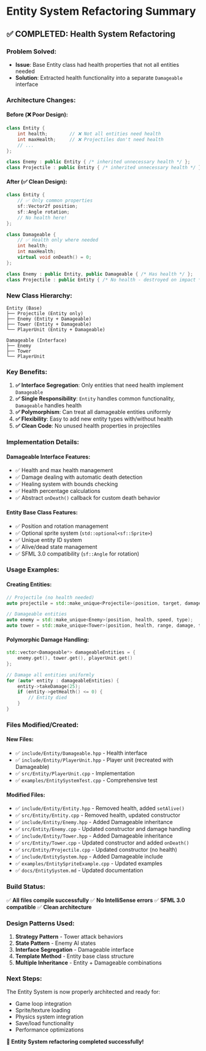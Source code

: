 # Entity System Refactoring Summary

## ✅ **COMPLETED: Health System Refactoring**

### **Problem Solved:**
- **Issue**: Base Entity class had health properties that not all entities needed
- **Solution**: Extracted health functionality into a separate `Damageable` interface

### **Architecture Changes:**

#### **Before (❌ Poor Design):**
```cpp
class Entity {
    int health;        // ❌ Not all entities need health
    int maxHealth;     // ❌ Projectiles don't need health
    // ...
};

class Enemy : public Entity { /* inherited unnecessary health */ };
class Projectile : public Entity { /* inherited unnecessary health */ };
```

#### **After (✅ Clean Design):**
```cpp
class Entity {
    // ✅ Only common properties
    sf::Vector2f position;
    sf::Angle rotation;
    // No health here!
};

class Damageable {
    // ✅ Health only where needed
    int health;
    int maxHealth;
    virtual void onDeath() = 0;
};

class Enemy : public Entity, public Damageable { /* Has health */ };
class Projectile : public Entity { /* No health - destroyed on impact */ };
```

### **New Class Hierarchy:**

```
Entity (Base)
├── Projectile (Entity only)
├── Enemy (Entity + Damageable)
├── Tower (Entity + Damageable)  
└── PlayerUnit (Entity + Damageable)

Damageable (Interface)
├── Enemy
├── Tower
└── PlayerUnit
```

### **Key Benefits:**

1. **✅ Interface Segregation**: Only entities that need health implement `Damageable`
2. **✅ Single Responsibility**: `Entity` handles common functionality, `Damageable` handles health
3. **✅ Polymorphism**: Can treat all damageable entities uniformly
4. **✅ Flexibility**: Easy to add new entity types with/without health
5. **✅ Clean Code**: No unused health properties in projectiles

### **Implementation Details:**

#### **Damageable Interface Features:**
- ✅ Health and max health management
- ✅ Damage dealing with automatic death detection
- ✅ Healing system with bounds checking
- ✅ Health percentage calculations
- ✅ Abstract `onDeath()` callback for custom death behavior

#### **Entity Base Class Features:**
- ✅ Position and rotation management
- ✅ Optional sprite system (`std::optional<sf::Sprite>`)
- ✅ Unique entity ID system
- ✅ Alive/dead state management
- ✅ SFML 3.0 compatibility (`sf::Angle` for rotation)

### **Usage Examples:**

#### **Creating Entities:**
```cpp
// Projectile (no health needed)
auto projectile = std::make_unique<Projectile>(position, target, damage, speed);

// Damageable entities
auto enemy = std::make_unique<Enemy>(position, health, speed, type);
auto tower = std::make_unique<Tower>(position, health, range, damage, type);
```

#### **Polymorphic Damage Handling:**
```cpp
std::vector<Damageable*> damageableEntities = {
    enemy.get(), tower.get(), playerUnit.get()
};

// Damage all entities uniformly
for (auto* entity : damageableEntities) {
    entity->takeDamage(25);
    if (entity->getHealth() <= 0) {
        // Entity died
    }
}
```

### **Files Modified/Created:**

#### **New Files:**
- ✅ `include/Entity/Damageable.hpp` - Health interface
- ✅ `include/Entity/PlayerUnit.hpp` - Player unit (recreated with Damageable)
- ✅ `src/Entity/PlayerUnit.cpp` - Implementation
- ✅ `examples/EntitySystemTest.cpp` - Comprehensive test

#### **Modified Files:**
- ✅ `include/Entity/Entity.hpp` - Removed health, added `setAlive()`
- ✅ `src/Entity/Entity.cpp` - Removed health, updated constructor
- ✅ `include/Entity/Enemy.hpp` - Added Damageable inheritance
- ✅ `src/Entity/Enemy.cpp` - Updated constructor and damage handling
- ✅ `include/Entity/Tower.hpp` - Added Damageable inheritance  
- ✅ `src/Entity/Tower.cpp` - Updated constructor and added `onDeath()`
- ✅ `src/Entity/Projectile.cpp` - Updated constructor (no health)
- ✅ `include/EntitySystem.hpp` - Added Damageable include
- ✅ `examples/EntitySpriteExample.cpp` - Updated examples
- ✅ `docs/EntitySystem.md` - Updated documentation

### **Build Status:**
✅ **All files compile successfully**
✅ **No IntelliSense errors** 
✅ **SFML 3.0 compatible**
✅ **Clean architecture**

### **Design Patterns Used:**
1. **Strategy Pattern** - Tower attack behaviors
2. **State Pattern** - Enemy AI states  
3. **Interface Segregation** - Damageable interface
4. **Template Method** - Entity base class structure
5. **Multiple Inheritance** - Entity + Damageable combinations

### **Next Steps:**
The Entity System is now properly architected and ready for:
- Game loop integration
- Sprite/texture loading
- Physics system integration
- Save/load functionality
- Performance optimizations

**🎉 Entity System refactoring completed successfully!**
